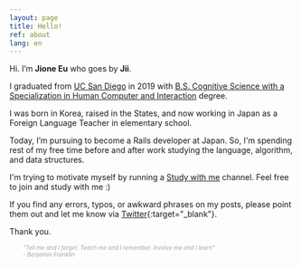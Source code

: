```yaml
---
layout: page
title: Hello!
ref: about
lang: en
---
```


Hi. I’m **Jione Eu** who goes by **Jii**. 

I graduated from [UC San Diego](https://ucsd.edu/) in 2019 with [B.S. Cognitive Science with a Specialization in Human Computer and Interaction](http://cogsci.ucsd.edu/undergraduates/major/design-interaction.html) degree.

I was born in Korea, raised in the States, and now working in Japan as a Foreign Language Teacher in elementary school.

Today, I’m pursuing to become a Rails developer at Japan. So, I'm spending rest of my free time before and after work studying the language, algorithm, and data structures.

I'm trying to motivate myself by running a [Study with me](https://www.youtube.com/channel/UC8hY3wjYlK2U9W4fqKN598Q?view_as=subscriber) channel. Feel free to join and study with me :)

If you find any errors, typos, or awkward phrases on my posts, please point them out and let me know via [Twitter](https://twitter.com/jioneeu){:target="\_blank"}.

Thank you.

<div class="divider"></div>

<ul class="center">
<span style="color: #a4a4a4; font-style: italic;font-size: 10px">
"Tell me and I forget. Teach me and I remember. Involve me and I learn" <br> - Benjamin Franklin
</span>
</ul>

